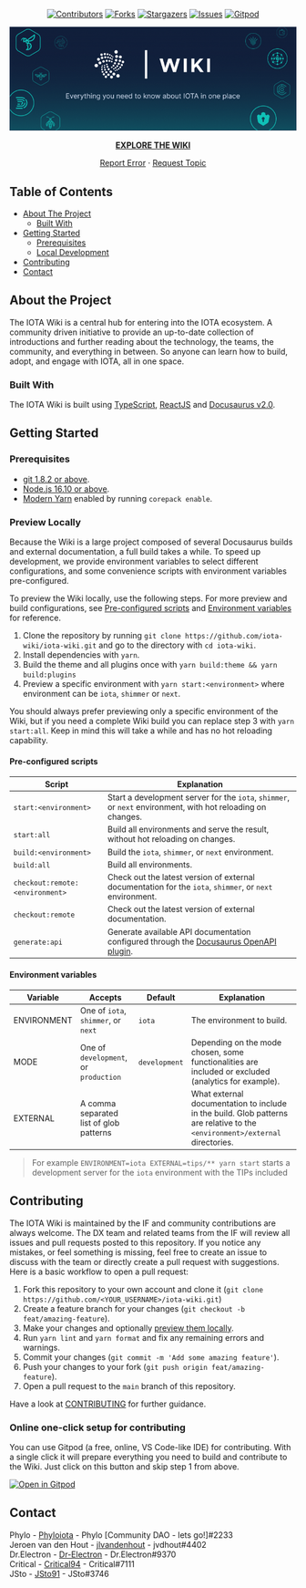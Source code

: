 <!--
*** This README is using the Best-README-Template (https://github.com/othneildrew/Best-README-Template).
-->

<div align="center">

  <!-- PROJECT SHIELDS -->

[![Contributors][contributors-shield]][contributors-url]
[![Forks][forks-shield]][forks-url]
[![Stargazers][stars-shield]][stars-url]
[![Issues][issues-shield]][issues-url]
[![Gitpod][gitpod-shield]][gitpod-url]

  <!-- PROJECT LOGO -->
  <p>
    <a href="https://wiki.iota.org">
      <img src="static/img/GitHub_Wiki_Banner.png" alt="IOTA Wiki GitHub Banner" max-width="830px">
    </a>
  </p>
  <p>
    <a href="https://wiki.iota.org"><strong>EXPLORE THE WIKI</strong></a>
  </p>
  <p>
    <a href="https://github.com/iota-wiki/iota-wiki/issues">Report Error</a>
    ·
    <a href="https://github.com/iota-wiki/iota-wiki/issues">Request Topic</a>
  </p>

</div>

<!-- TABLE OF CONTENTS -->

## Table of Contents

- [About The Project](#about-the-project)
  - [Built With](#built-with)
- [Getting Started](#getting-started)
  - [Prerequisites](#prerequisites)
  - [Local Development](#local-development)
- [Contributing](#contributing)
- [Contact](#contact)

<!-- ABOUT THE PROJECT -->

## About the Project

The IOTA Wiki is a central hub for entering into the IOTA ecosystem. A community driven initiative to provide an up-to-date collection of introductions and further reading about the technology, the teams, the community, and everything in between. So anyone can learn how to build, adopt, and engage with IOTA, all in one space.

### Built With

The IOTA Wiki is built using [TypeScript](https://www.typescriptlang.org/), [ReactJS](https://reactjs.org/) and [Docusaurus v2.0](https://docusaurus.io/).

<!-- GETTING STARTED -->

## Getting Started

### Prerequisites

- [git 1.8.2 or above](https://git-scm.com/downloads).
- [Node.js 16.10 or above](https://nodejs.org/en/download/).
- [Modern Yarn](https://yarnpkg.com/getting-started/install) enabled by running `corepack enable`.

### Preview Locally

Because the Wiki is a large project composed of several Docusaurus builds and external documentation, a full build takes a while. To speed up development, we provide environment variables to select different configurations, and some convenience scripts with environment variables pre-configured.

To preview the Wiki locally, use the following steps. For more preview and build configurations, see [Pre-configured scripts](#pre-configured-scripts) and [Environment variables](#environment-variables) for reference.

1. Clone the repository by running `git clone https://github.com/iota-wiki/iota-wiki.git` and go to the directory with `cd iota-wiki`.
2. Install dependencies with `yarn`.
3. Build the theme and all plugins once with `yarn build:theme && yarn build:plugins`
4. Preview a specific environment with `yarn start:<environment>` where environment can be `iota`, `shimmer` or `next`.

You should always prefer previewing only a specific environment of the Wiki, but if you need a complete Wiki build you can replace step 3 with `yarn start:all`.
Keep in mind this will take a while and has no hot reloading capability.

#### Pre-configured scripts

| Script                          | Explanation                                                                                                                                                         |
| ------------------------------- | ------------------------------------------------------------------------------------------------------------------------------------------------------------------- |
| `start:<environment>`           | Start a development server for the `iota`, `shimmer`, or `next` environment, with hot reloading on changes.                                                         |
| `start:all`                     | Build all environments and serve the result, without hot reloading on changes.                                                                                      |
| `build:<environment>`           | Build the `iota`, `shimmer`, or `next` environment.                                                                                                                 |
| `build:all`                     | Build all environments.                                                                                                                                             |
| `checkout:remote:<environment>` | Check out the latest version of external documentation for the `iota`, `shimmer`, or `next` environment.                                                            |
| `checkout:remote`               | Check out the latest version of external documentation.                                                                                                             |
| `generate:api`                  | Generate available API documentation configured through the [Docusaurus OpenAPI plugin](https://www.npmjs.com/package/@paloaltonetworks/docusaurus-plugin-openapi). |

#### Environment variables

| Variable    | Accepts                                 | Default       | Explanation                                                                                                                  |
| ----------- | --------------------------------------- | ------------- | ---------------------------------------------------------------------------------------------------------------------------- |
| ENVIRONMENT | One of `iota`, `shimmer`, or `next`     | `iota`        | The environment to build.                                                                                                    |
| MODE        | One of `development`, or `production`   | `development` | Depending on the mode chosen, some functionalities are included or excluded (analytics for example).                         |
| EXTERNAL    | A comma separated list of glob patterns |               | What external documentation to include in the build. Glob patterns are relative to the `<environment>/external` directories. |

> For example `ENVIRONMENT=iota EXTERNAL=tips/** yarn start` starts a development server for the `iota` environment with the TIPs included

<!-- CONTRIBUTING -->

## Contributing

The IOTA Wiki is maintained by the IF and community contributions are always welcome. The DX team and related teams from the IF will review all issues and pull requests posted to this repository. If you notice any mistakes, or feel something is missing, feel free to create an issue to discuss with the team or directly create a pull request with suggestions. Here is a basic workflow to open a pull request:

1. Fork this repository to your own account and clone it (`git clone https://github.com/<YOUR_USERNAME>/iota-wiki.git`)
2. Create a feature branch for your changes (`git checkout -b feat/amazing-feature`).
3. Make your changes and optionally [preview them locally](#preview-locally).
4. Run `yarn lint` and `yarn format` and fix any remaining errors and warnings.
5. Commit your changes (`git commit -m 'Add some amazing feature'`).
6. Push your changes to your fork (`git push origin feat/amazing-feature`).
7. Open a pull request to the `main` branch of this repository.

Have a look at [CONTRIBUTING](.github/CONTRIBUTING.md) for further guidance.

### Online one-click setup for contributing

You can use Gitpod (a free, online, VS Code-like IDE) for contributing. With a single click it will prepare everything you need to build and contribute to the Wiki. Just click on this button and skip step 1 from above.

[![Open in Gitpod](https://gitpod.io/button/open-in-gitpod.svg)][gitpod-url]

<!-- CONTACT -->

## Contact

Phylo - [Phyloiota](https://github.com/Phyloiota) - Phylo [Community DAO - lets go!]#2233  
Jeroen van den Hout - [jlvandenhout](https://github.com/jlvandenhout) - jvdhout#4402  
Dr.Electron - [Dr-Electron](https://github.com/Dr-Electron) - Dr.Electron#9370  
Critical - [Critical94](https://github.com/Critical94) - Critical#7111  
JSto - [JSto91](https://github.com/JSto91) - JSto#3746

<!-- MARKDOWN LINKS & IMAGES -->
<!-- https://www.markdownguide.org/basic-syntax/#reference-style-links -->

[contributors-shield]: https://img.shields.io/github/contributors/iota-wiki/iota-wiki.svg?style=for-the-badge
[contributors-url]: https://github.com/iota-wiki/iota-wiki/graphs/contributors
[forks-shield]: https://img.shields.io/github/forks/iota-wiki/iota-wiki.svg?style=for-the-badge
[forks-url]: https://github.com/iota-wiki/iota-wiki/network/members
[stars-shield]: https://img.shields.io/github/stars/iota-wiki/iota-wiki.svg?style=for-the-badge
[stars-url]: https://github.com/iota-wiki/iota-wiki/stargazers
[issues-shield]: https://img.shields.io/github/issues/iota-wiki/iota-wiki.svg?style=for-the-badge
[issues-url]: https://github.com/iota-wiki/iota-wiki/issues
[gitpod-shield]: https://img.shields.io/badge/Gitpod-Ready--to--Code-blue?logo=gitpod&style=for-the-badge
[gitpod-url]: https://gitpod.io/#https://github.com/iota-community/iota-Wiki

